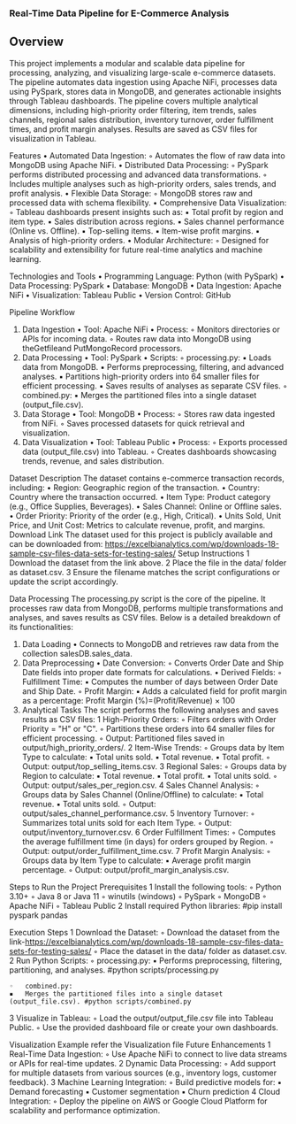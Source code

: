 ### **Real-Time Data Pipeline for E-Commerce Analysis**
## Overview
This project implements a modular and scalable data pipeline for processing, analyzing, and visualizing large-scale e-commerce datasets. The pipeline automates data ingestion using Apache NiFi, processes data using PySpark, stores data in MongoDB, and generates actionable insights through Tableau dashboards.
The pipeline covers multiple analytical dimensions, including high-priority order filtering, item trends, sales channels, regional sales distribution, inventory turnover, order fulfillment times, and profit margin analyses. Results are saved as CSV files for visualization in Tableau.

Features
	•	Automated Data Ingestion:
	◦	Automates the flow of raw data into MongoDB using Apache NiFi.
	•	Distributed Data Processing:
	◦	PySpark performs distributed processing and advanced data transformations.
	◦	Includes multiple analyses such as high-priority orders, sales trends, and profit analysis.
	•	Flexible Data Storage:
	◦	MongoDB stores raw and processed data with schema flexibility.
	•	Comprehensive Data Visualization:
	◦	Tableau dashboards present insights such as:
	▪	Total profit by region and item type.
	▪	Sales distribution across regions.
	▪	Sales channel performance (Online vs. Offline).
	▪	Top-selling items.
	▪	Item-wise profit margins.
	▪	Analysis of high-priority orders.
	•	Modular Architecture:
	◦	Designed for scalability and extensibility for future real-time analytics and machine learning.

Technologies and Tools
	•	Programming Language: Python (with PySpark)
	•	Data Processing: PySpark
	•	Database: MongoDB 
	•	Data Ingestion: Apache NiFi
	•	Visualization: Tableau Public
	•	Version Control: GitHub

Pipeline Workflow
1. Data Ingestion
	•	Tool: Apache NiFi
	•	Process:
	◦	Monitors directories or APIs for incoming data.
	◦	Routes raw data into MongoDB using theGetfileand  PutMongoRecord processors.
2. Data Processing
	•	Tool: PySpark
	•	Scripts:
	◦	processing.py:
	▪	Loads data from MongoDB.
	▪	Performs preprocessing, filtering, and advanced analyses.
	▪	Partitions high-priority orders into 64 smaller files for efficient processing.
	▪	Saves results of analyses as separate CSV files.
	◦	combined.py:
	▪	Merges the partitioned files into a single dataset (output_file.csv).
3. Data Storage
	•	Tool: MongoDB
	•	Process:
	◦	Stores raw data ingested from NiFi.
	◦	Saves processed datasets for quick retrieval and visualization.
4. Data Visualization
	•	Tool: Tableau Public
	•	Process:
	◦	Exports processed data (output_file.csv) into Tableau.
	◦	Creates dashboards showcasing trends, revenue, and sales distribution.

Dataset
Description
The dataset contains e-commerce transaction records, including:
	•	Region: Geographic region of the transaction.
	•	Country: Country where the transaction occurred.
	•	Item Type: Product category (e.g., Office Supplies, Beverages).
	•	Sales Channel: Online or Offline sales.
	•	Order Priority: Priority of the order (e.g., High, Critical).
	•	Units Sold, Unit Price, and Unit Cost: Metrics to calculate revenue, profit, and margins.
Download Link
The dataset used for this project is publicly available and can be downloaded from: https://excelbianalytics.com/wp/downloads-18-sample-csv-files-data-sets-for-testing-sales/
Setup Instructions
	1	Download the dataset from the link above.
	2	Place the file in the data/ folder as dataset.csv.
	3	Ensure the filename matches the script configurations or update the script accordingly.

Data Processing
The processing.py script is the core of the pipeline. It processes raw data from MongoDB, performs multiple transformations and analyses, and saves results as CSV files. Below is a detailed breakdown of its functionalities:
1. Data Loading
	•	Connects to MongoDB and retrieves raw data from the collection salesDB.sales_data.
2. Data Preprocessing
	•	Date Conversion:
	◦	Converts Order Date and Ship Date fields into proper date formats for calculations.
	•	Derived Fields:
	◦	Fulfillment Time:
	▪	Computes the number of days between Order Date and Ship Date.
	◦	Profit Margin:
	▪	Adds a calculated field for profit margin as a percentage: Profit Margin (%)=(Profit/Revenue) × 100 
3. Analytical Tasks
The script performs the following analyses and saves results as CSV files:
	1	High-Priority Orders:
	◦	Filters orders with Order Priority = "H" or "C".
	◦	Partitions these orders into 64 smaller files for efficient processing.
	◦	Output: Partitioned files saved in output/high_priority_orders/.
	2	Item-Wise Trends:
	◦	Groups data by Item Type to calculate:
	▪	Total units sold.
	▪	Total revenue.
	▪	Total profit.
	◦	Output: output/top_selling_items.csv.
	3	Regional Sales:
	◦	Groups data by Region to calculate:
	▪	Total revenue.
	▪	Total profit.
	▪	Total units sold.
	◦	Output: output/sales_per_region.csv.
	4	Sales Channel Analysis:
	◦	Groups data by Sales Channel (Online/Offline) to calculate:
	▪	Total revenue.
	▪	Total units sold.
	◦	Output: output/sales_channel_performance.csv.
	5	Inventory Turnover:
	◦	Summarizes total units sold for each Item Type.
	◦	Output: output/inventory_turnover.csv.
	6	Order Fulfillment Times:
	◦	Computes the average fulfillment time (in days) for orders grouped by Region.
	◦	Output: output/order_fulfillment_time.csv.
	7	Profit Margin Analysis:
	◦	Groups data by Item Type to calculate:
	▪	Average profit margin percentage.
	◦	Output: output/profit_margin_analysis.csv.

Steps to Run the Project
Prerequisites
	1	Install the following tools:
	◦	Python 3.10+
	◦	Java 8 or Java 11
	◦	winutils (windows)
	◦	PySpark
	◦	MongoDB
	◦	Apache NiFi
	◦	Tableau Public
	2	Install required Python libraries: #pip install pyspark pandas

Execution Steps
	1	Download the Dataset:
	◦	Download the dataset from the link-https://excelbianalytics.com/wp/downloads-18-sample-csv-files-data-sets-for-testing-sales/
	◦	Place the dataset in the data/ folder as dataset.csv.
	2	Run Python Scripts:
	◦	processing.py:
	▪	Performs preprocessing, filtering, partitioning, and analyses. #python scripts/processing.py

	◦	combined.py:
	▪	Merges the partitioned files into a single dataset (output_file.csv). #python scripts/combined.py

3		Visualize in Tableau:
	◦	Load the output/output_file.csv file into Tableau Public.
	◦	Use the provided dashboard file or create your own dashboards.


Visualization Example
	refer the Visualization file
Future Enhancements
	1	Real-Time Data Ingestion:
	◦	Use Apache NiFi to connect to live data streams or APIs for real-time updates.
	2	Dynamic Data Processing:
	◦	Add support for multiple datasets from various sources (e.g., inventory logs, customer feedback).
	3	Machine Learning Integration:
	◦	Build predictive models for:
	▪	Demand forecasting
	▪	Customer segmentation
	▪	Churn prediction
	4	Cloud Integration:
	◦	Deploy the pipeline on AWS or Google Cloud Platform for scalability and performance optimization.

